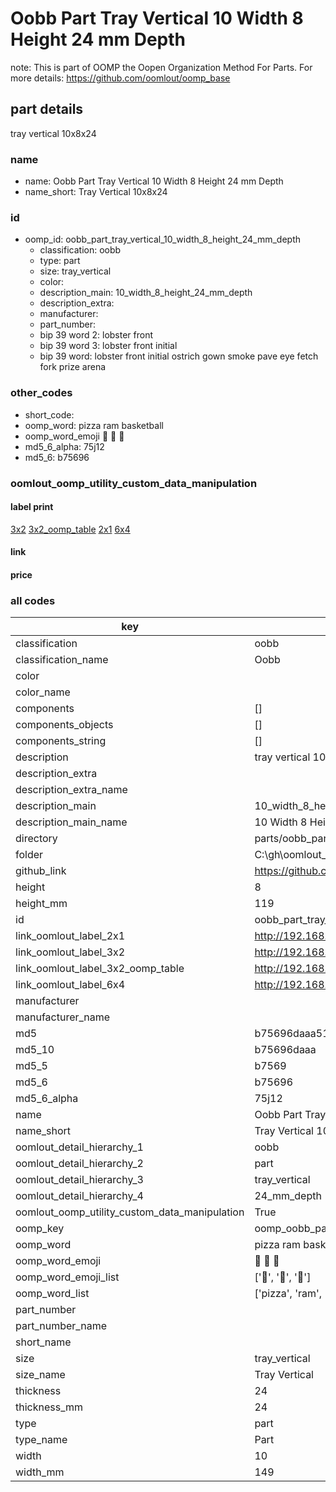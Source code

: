 # Oobb Part Tray Vertical 10 Width 8 Height 24 mm Depth  

note: This is part of OOMP the Oopen Organization Method For Parts. For more details: https://github.com/oomlout/oomp_base

##  part details
  



tray vertical 10x8x24



### name
* name: Oobb Part Tray Vertical 10 Width 8 Height 24 mm Depth
* name_short: Tray Vertical 10x8x24 
### id
* oomp_id: oobb_part_tray_vertical_10_width_8_height_24_mm_depth
  * classification: oobb
  * type: part
  * size: tray_vertical
  * color: 
  * description_main: 10_width_8_height_24_mm_depth
  * description_extra: 
  * manufacturer: 
  * part_number: 
  * bip 39 word 2: lobster front
  * bip 39 word 3: lobster front initial
  * bip 39 word: lobster front initial ostrich gown smoke pave eye fetch fork prize arena

### other_codes
* short_code: 
* oomp_word: pizza ram basketball
* oomp_word_emoji :pizza: :ram: :basketball:
* md5_6_alpha: 75j12
* md5_6: b75696






### oomlout_oomp_utility_custom_data_manipulation
#### label print
[3x2](http://192.168.1.245:1112/?label=oomp%2075j12)
[3x2_oomp_table](http://192.168.1.108:1112/?label=oomp%2075j12)
[2x1](http://192.168.1.242:1112/?label=oomp%2075j12)
[6x4](http://192.168.1.55:1112/?label=oomp%2075j12)    

#### link

                              

#### price







### all codes 
| key | value |  
| --- | --- |  
| classification | oobb |  
| classification_name | Oobb |  
| color |  |  
| color_name |  |  
| components | [] |  
| components_objects | [] |  
| components_string | [] |  
| description | tray vertical 10x8x24 |  
| description_extra |  |  
| description_extra_name |  |  
| description_main | 10_width_8_height_24_mm_depth |  
| description_main_name | 10 Width 8 Height 24 mm Depth |  
| directory | parts/oobb_part_tray_vertical_10_width_8_height_24_mm_depth |  
| folder | C:\gh\oomlout_oobb_version_4_generated_parts\parts\oobb_part_tray_vertical_10_width_8_height_24_mm_depth |  
| github_link | https://github.com/oomlout/oomlout_oomp_part_src/tree/main/parts/oobb_part_tray_vertical_10_width_8_height_24_mm_depth |  
| height | 8 |  
| height_mm | 119 |  
| id | oobb_part_tray_vertical_10_width_8_height_24_mm_depth |  
| link_oomlout_label_2x1 | http://192.168.1.242:1112/?label=oomp%2075j12 |  
| link_oomlout_label_3x2 | http://192.168.1.245:1112/?label=oomp%2075j12 |  
| link_oomlout_label_3x2_oomp_table | http://192.168.1.108:1112/?label=oomp%2075j12 |  
| link_oomlout_label_6x4 | http://192.168.1.55:1112/?label=oomp%2075j12 |  
| manufacturer |  |  
| manufacturer_name |  |  
| md5 | b75696daaa513433333299cee7d75419 |  
| md5_10 | b75696daaa |  
| md5_5 | b7569 |  
| md5_6 | b75696 |  
| md5_6_alpha | 75j12 |  
| name | Oobb Part Tray Vertical 10 Width 8 Height 24 mm Depth |  
| name_short | Tray Vertical 10x8x24  |  
| oomlout_detail_hierarchy_1 | oobb |  
| oomlout_detail_hierarchy_2 | part |  
| oomlout_detail_hierarchy_3 | tray_vertical |  
| oomlout_detail_hierarchy_4 | 24_mm_depth |  
| oomlout_oomp_utility_custom_data_manipulation | True |  
| oomp_key | oomp_oobb_part_tray_vertical_10_width_8_height_24_mm_depth |  
| oomp_word | pizza ram basketball |  
| oomp_word_emoji | :pizza: :ram: :basketball: |  
| oomp_word_emoji_list | [':pizza:', ':ram:', ':basketball:'] |  
| oomp_word_list | ['pizza', 'ram', 'basketball'] |  
| part_number |  |  
| part_number_name |  |  
| short_name |  |  
| size | tray_vertical |  
| size_name | Tray Vertical |  
| thickness | 24 |  
| thickness_mm | 24 |  
| type | part |  
| type_name | Part |  
| width | 10 |  
| width_mm | 149 |  
